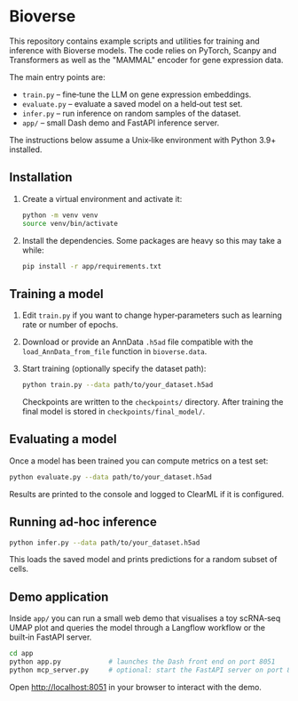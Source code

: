 # Bioverse

This repository contains example scripts and utilities for training and
inference with Bioverse models. The code relies on PyTorch, Scanpy and
Transformers as well as the "MAMMAL" encoder for gene expression data.

The main entry points are:

* `train.py` – fine‑tune the LLM on gene expression embeddings.
* `evaluate.py` – evaluate a saved model on a held‑out test set.
* `infer.py` – run inference on random samples of the dataset.
* `app/` – small Dash demo and FastAPI inference server.

The instructions below assume a Unix‑like environment with Python 3.9+
installed.

## Installation

1. Create a virtual environment and activate it:

   ```bash
   python -m venv venv
   source venv/bin/activate
   ```

2. Install the dependencies. Some packages are heavy so this may take a
   while:

   ```bash
   pip install -r app/requirements.txt
   ```

## Training a model

1. Edit `train.py` if you want to change hyper‑parameters such as learning
   rate or number of epochs.
2. Download or provide an AnnData `.h5ad` file compatible with the
   `load_AnnData_from_file` function in `bioverse.data`.
3. Start training (optionally specify the dataset path):

   ```bash
   python train.py --data path/to/your_dataset.h5ad
   ```

   Checkpoints are written to the `checkpoints/` directory. After training the
   final model is stored in `checkpoints/final_model/`.

## Evaluating a model

Once a model has been trained you can compute metrics on a test set:

```bash
python evaluate.py --data path/to/your_dataset.h5ad
```

Results are printed to the console and logged to ClearML if it is
configured.

## Running ad‑hoc inference

```bash
python infer.py --data path/to/your_dataset.h5ad
```

This loads the saved model and prints predictions for a random subset of
cells.

## Demo application

Inside `app/` you can run a small web demo that visualises a toy scRNA‑seq
UMAP plot and queries the model through a Langflow workflow or the built‑in
FastAPI server.

```bash
cd app
python app.py            # launches the Dash front end on port 8051
python mcp_server.py     # optional: start the FastAPI server on port 8000
```

Open <http://localhost:8051> in your browser to interact with the demo.

